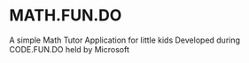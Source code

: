 # MATH.FUN.DO
A simple Math Tutor Application for little kids
Developed during CODE.FUN.DO held by Microsoft
